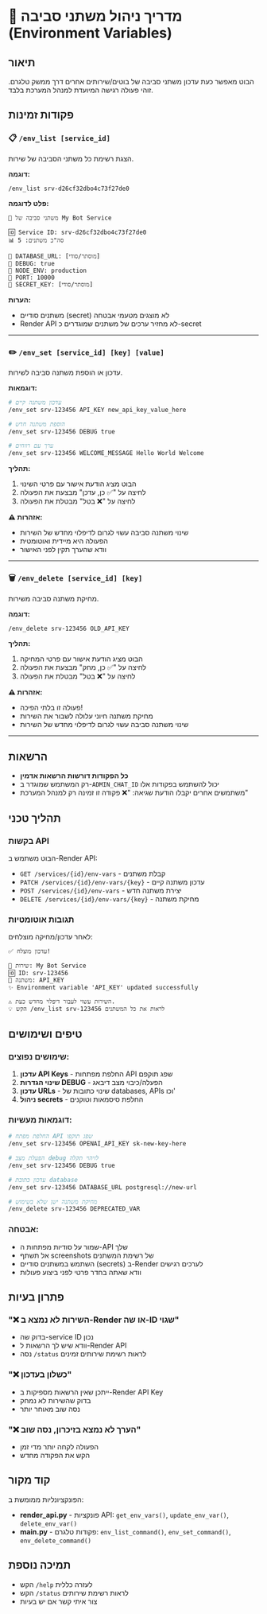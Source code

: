 # 🔧 מדריך ניהול משתני סביבה (Environment Variables)

## תיאור
הבוט מאפשר כעת עדכון משתני סביבה של בוטים/שירותים אחרים דרך ממשק טלגרם.
זוהי פעולה רגישה המיועדת למנהל המערכת בלבד.

## פקודות זמינות

### 📋 `/env_list [service_id]`
הצגת רשימת כל משתני הסביבה של שירות.

**דוגמה:**
```
/env_list srv-d26cf32dbo4c73f27de0
```

**פלט לדוגמה:**
```
📝 משתני סביבה של My Bot Service

🆔 Service ID: srv-d26cf32dbo4c73f27de0
📊 סה"כ משתנים: 5

🔐 DATABASE_URL: [מוסתר/סודי]
📌 DEBUG: true
📌 NODE_ENV: production
📌 PORT: 10000
🔐 SECRET_KEY: [מוסתר/סודי]
```

**הערות:**
- משתנים סודיים (secret) לא מוצגים מטעמי אבטחה
- Render API לא מחזיר ערכים של משתנים שמוגדרים כ-secret

---

### ✏️ `/env_set [service_id] [key] [value]`
עדכון או הוספת משתנה סביבה לשירות.

**דוגמאות:**
```bash
# עדכון משתנה קיים
/env_set srv-123456 API_KEY new_api_key_value_here

# הוספת משתנה חדש
/env_set srv-123456 DEBUG true

# ערך עם רווחים
/env_set srv-123456 WELCOME_MESSAGE Hello World Welcome
```

**תהליך:**
1. הבוט מציג הודעת אישור עם פרטי השינוי
2. לחיצה על "✅ כן, עדכן" מבצעת את הפעולה
3. לחיצה על "❌ בטל" מבטלת את הפעולה

**⚠️ אזהרות:**
- שינוי משתנה סביבה עשוי לגרום לדיפלוי מחדש של השירות
- הפעולה היא מיידית ואוטומטית
- וודא שהערך תקין לפני האישור

---

### 🗑️ `/env_delete [service_id] [key]`
מחיקת משתנה סביבה משירות.

**דוגמה:**
```
/env_delete srv-123456 OLD_API_KEY
```

**תהליך:**
1. הבוט מציג הודעת אישור עם פרטי המחיקה
2. לחיצה על "✅ כן, מחק" מבצעת את הפעולה
3. לחיצה על "❌ בטל" מבטלת את הפעולה

**⚠️ אזהרות:**
- פעולה זו בלתי הפיכה!
- מחיקת משתנה חיוני עלולה לשבור את השירות
- שינוי משתנה סביבה עשוי לגרום לדיפלוי מחדש של השירות

---

## הרשאות
- **כל הפקודות דורשות הרשאות אדמין**
- רק המשתמש שמוגדר ב-`ADMIN_CHAT_ID` יכול להשתמש בפקודות אלו
- משתמשים אחרים יקבלו הודעת שגיאה: "❌ פקודה זו זמינה רק למנהל המערכת"

## תהליך טכני

### בקשות API
הבוט משתמש ב-Render API:
- `GET /services/{id}/env-vars` - קבלת משתנים
- `PATCH /services/{id}/env-vars/{key}` - עדכון משתנה קיים
- `POST /services/{id}/env-vars` - יצירת משתנה חדש
- `DELETE /services/{id}/env-vars/{key}` - מחיקת משתנה

### תגובות אוטומטיות
לאחר עדכון/מחיקה מוצלחים:
```
✅ עדכון מוצלח!

🤖 שירות: My Bot Service
🆔 ID: srv-123456
🔑 משתנה: API_KEY
✨ Environment variable 'API_KEY' updated successfully

⚠️ השירות עשוי לעבור דיפלוי מחדש כעת.
💡 הקש /env_list srv-123456 לראות את כל המשתנים
```

## טיפים ושימושים

### שימושים נפוצים:
1. **עדכון API Keys** - החלפת מפתחות API שפג תוקפם
2. **שינוי הגדרות DEBUG** - הפעלה/כיבוי מצב דיבאג
3. **עדכון URLs** - שינוי כתובות של databases, APIs וכו'
4. **ניהול secrets** - החלפת סיסמאות וטוקנים

### דוגמאות מעשיות:

```bash
# החלפת מפתח API שפג תוקפו
/env_set srv-123456 OPENAI_API_KEY sk-new-key-here

# הפעלת מצב debug לזיהוי תקלה
/env_set srv-123456 DEBUG true

# עדכון כתובת database
/env_set srv-123456 DATABASE_URL postgresql://new-url

# מחיקת משתנה ישן שלא בשימוש
/env_delete srv-123456 DEPRECATED_VAR
```

### אבטחה:
- שמור על סודיות מפתחות ה-API שלך
- אל תשתף screenshots של רשימת המשתנים
- השתמש במשתנים סודיים (secrets) ב-Render לערכים רגישים
- וודא שאתה בחדר פרטי לפני ביצוע פעולות

## פתרון בעיות

### "❌ השירות לא נמצא ב-Render או שה-ID שגוי"
- בדוק שה-service ID נכון
- וודא שיש לך הרשאות ל-Render API
- נסה `/status` לראות רשימת שירותים זמינים

### "❌ כשלון בעדכון"
- ייתכן שאין הרשאות מספיקות ב-Render API Key
- בדוק שהשירות לא נמחק
- נסה שוב מאוחר יותר

### "❌ הערך לא נמצא בזיכרון, נסה שוב"
- הפעולה לקחה יותר מדי זמן
- הקש את הפקודה מחדש

## קוד מקור

הפונקציונליות ממומשת ב:
- **render_api.py** - פונקציות API: `get_env_vars()`, `update_env_var()`, `delete_env_var()`
- **main.py** - פקודות טלגרם: `env_list_command()`, `env_set_command()`, `env_delete_command()`

## תמיכה נוספת
- הקש `/help` לעזרה כללית
- הקש `/status` לראות רשימת שירותים
- צור איתי קשר אם יש בעיות
